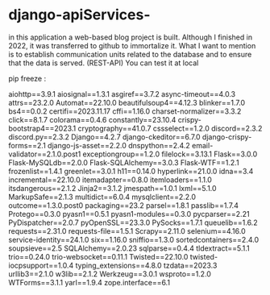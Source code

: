 # django-apiServices-
in this application a web-based blog project is built.
Although I finished in 2022, it was transferred to github to immortalize it.
What I want to mention is to establish communication units related to the database and to ensure that the data is served. (REST-API)
You can test it at local

pip freeze :

aiohttp==3.9.1
aiosignal==1.3.1
asgiref==3.7.2
async-timeout==4.0.3
attrs==23.2.0
Automat==22.10.0
beautifulsoup4==4.12.3
blinker==1.7.0
bs4==0.0.2
certifi==2023.11.17
cffi==1.16.0
charset-normalizer==3.3.2
click==8.1.7
colorama==0.4.6
constantly==23.10.4
crispy-bootstrap4==2023.1
cryptography==41.0.7
cssselect==1.2.0
discord==2.3.2
discord.py==2.3.2
Django==4.2.7
django-ckeditor==6.7.0
django-crispy-forms==2.1
django-js-asset==2.2.0
dnspython==2.4.2
email-validator==2.1.0.post1
exceptiongroup==1.2.0
filelock==3.13.1
Flask==3.0.0
Flask-MySQLdb==2.0.0
Flask-SQLAlchemy==3.0.3
Flask-WTF==1.2.1
frozenlist==1.4.1
greenlet==3.0.1
h11==0.14.0
hyperlink==21.0.0
idna==3.4
incremental==22.10.0
itemadapter==0.8.0
itemloaders==1.1.0
itsdangerous==2.1.2
Jinja2==3.1.2
jmespath==1.0.1
lxml==5.1.0
MarkupSafe==2.1.3
multidict==6.0.4
mysqlclient==2.2.0
outcome==1.3.0.post0
packaging==23.2
parsel==1.8.1
passlib==1.7.4
Protego==0.3.0
pyasn1==0.5.1
pyasn1-modules==0.3.0
pycparser==2.21
PyDispatcher==2.0.7
pyOpenSSL==23.3.0
PySocks==1.7.1
queuelib==1.6.2
requests==2.31.0
requests-file==1.5.1
Scrapy==2.11.0
selenium==4.16.0
service-identity==24.1.0
six==1.16.0
sniffio==1.3.0
sortedcontainers==2.4.0
soupsieve==2.5
SQLAlchemy==2.0.23
sqlparse==0.4.4
tldextract==5.1.1
trio==0.24.0
trio-websocket==0.11.1
Twisted==22.10.0
twisted-iocpsupport==1.0.4
typing_extensions==4.8.0
tzdata==2023.3
urllib3==2.1.0
w3lib==2.1.2
Werkzeug==3.0.1
wsproto==1.2.0
WTForms==3.1.1
yarl==1.9.4
zope.interface==6.1
